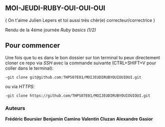 ## MOI-JEUDI-RUBY-OUI-OUI-OUI
( On t'aime Julien Lepers et toi aussi très chèr(e) correcteur/correctrice )

Rendu de la 4éme journée *Ruby basics (1/2)*

## Pour commencer

Une fois que tu es dans le bon dossier sur ton terminal tu peux directement cloner ce repo
via *SSH* avec la commande suivante (CTRL+SHIFT+V pour coller dans le terminal):

    -git clone git@github.com:THPS07E01/MOIJEUDIRUBYOUIOUIOUI.git

ou via *HTTPS*:
    
    -git clone https://github.com/THPS07E01/MOIJEUDIRUBYOUIOUIOUI.git

### Auteurs

**Frédéric Boursier**
**Benjamin Camino**
**Valentin Cluzan**
**Alexandre Gasior**
